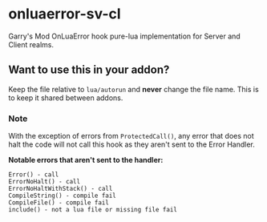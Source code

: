 # onluaerror-sv-cl
Garry's Mod OnLuaError hook pure-lua implementation for Server and Client realms.

## Want to use this in your addon?

Keep the file relative to `lua/autorun` and **never** change the file name. This is to keep it shared between addons.

### Note

With the exception of errors from `ProtectedCall()`, any error that does not halt the code will not call this hook as they aren't sent to the Error Handler.

**Notable errors that aren't sent to the handler:**
```
Error() - call
ErrorNoHalt() - call
ErrorNoHaltWithStack() - call
CompileString() - compile fail
CompileFile() - compile fail
include() - not a lua file or missing file fail
```
